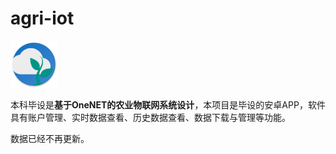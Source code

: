 # agri-iot 
<img src="https://github.com/Hypothesis-Z/agri-iot/blob/master/agri-iot-app/src/main/ic_launcher_round-web.png" width="75" height="75" alt="图标" />
 
本科毕设是**基于OneNET的农业物联网系统设计**，本项目是毕设的安卓APP，软件具有账户管理、实时数据查看、历史数据查看、数据下载与管理等功能。

数据已经不再更新。
